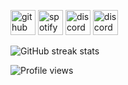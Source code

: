 [<img src='https://cdn.jsdelivr.net/npm/simple-icons@3.0.1/icons/github.svg' alt='github' height='40'>](https://github.com/bkahnwald)  [<img src='https://cdn.jsdelivr.net/npm/simple-icons@3.0.1/icons/spotify.svg' alt='spotify' height='40'>](https://sptfy.com/bkahnwald)  [<img src='https://cdn.jsdelivr.net/npm/simple-icons@3.0.1/icons/discord.svg' alt='discord' height='40'>](https://discord.com/users/357881702066028554)  [<img src='https://cdn.jsdelivr.net/npm/simple-icons@3.0.1/icons/discord.svg' alt='discord' height='40'>](https://discord.gg/9K6zB6fUfN)  

![GitHub streak stats](https://github-readme-streak-stats.herokuapp.com/?user=bkahnwald)  

![Profile views](https://gpvc.arturio.dev/bkahnwald)  
